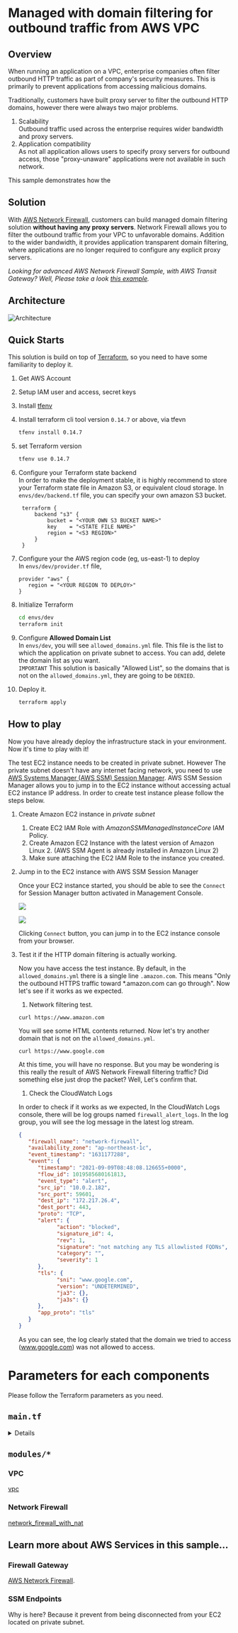 # Managed with domain filtering for outbound traffic from AWS VPC

## Overview
When running an application on a VPC, enterprise companies often filter outbound HTTP traffic as part of company's security measures. This is primarily to prevent applications from accessing malicious domains. 

Traditionally, customers have built proxy server to filter the outbound HTTP domains, however there were always two major problems.

1. Scalability  
   Outbound traffic used across the enterprise requires wider bandwidth and proxy servers.
2. Application compatibility  
   As not all application allows users to specify proxy servers for outbound access, those "proxy-unaware" applications were not available in such network.

This sample demonstrates how the  

## Solution
With [AWS Network Firewall](https://aws.amazon.com/network-firewall/?nc1=h_ls&whats-new-cards.sort-by=item.additionalFields.postDateTime&whats-new-cards.sort-order=desc), customers can build managed domain filtering solution **without having any proxy servers**. Network Firewall allows you to filter the outbound traffic from your VPC to unfavorable domains. Addition to the wider bandwidth, it provides application transparent domain filtering, where applications are no longer required to configure any explicit proxy servers.

*Looking for advanced AWS Network Firewall Sample, with AWS Transit Gateway? Well, Please take a look [this example](https://github.com/aws-samples/aws-network-firewall-terraform).*

## Architecture

![Architecture](./img/arch.svg)

## Quick Starts
This solution is build on top of [Terraform](https://www.terraform.io/), so you need to have some familiarity to deploy it.

1. Get AWS Account
2. Setup IAM user and access, secret keys
3. Install [tfenv](https://github.com/tfutils/tfenv)
4. Install terraform cli tool version `0.14.7` or above, via tfevn
   ```bash
   tfenv install 0.14.7
   ```
5. set Terraform version
   ```bash
   tfenv use 0.14.7
   ```
6. Configure your Terraform state backend  
   In order to make the deployment stable, it is highly recommend to store your Terraform state file in Amazon S3, or equivalent cloud storage. In `envs/dev/backend.tf` file, you can specify your own amazon S3 bucket.
   ```HCL
    terraform {
        backend "s3" {
            bucket = "<YOUR OWN S3 BUCKET NAME>"
            key    = "<STATE FILE NAME>"
            region = "<S3 REGION>"
        }
    }   
   ```
7. Configure your the AWS region code (eg, us-east-1) to deploy  
   In `envs/dev/provider.tf` file, 
   ```HCL
   provider "aws" {
      region = "<YOUR REGION TO DEPLOY>"
   }
   ```   
     
8. Initialize Terraform  
   ```bash
   cd envs/dev
   terraform init
   ```
9.  Configure **Allowed Domain List**  
   In `envs/dev`, you will see `allowed_domains.yml` file. This file is the list to which the application on private subnet to access. You can add, delete the domain list as you want.   
   `IMPORTANT`
   This solution is basically "Allowed List", so the domains that is not on the `allowed_domains.yml`, they are going to be `DENIED`.
10. Deploy it.
    ```bash
    terraform apply
    ```

## How to play
Now you have already deploy the infrastructure stack in your environment. Now it's time to play with it!

The test EC2 instance needs to be created in private subnet. However The private subnet doesn't have any internet facing network, you need to use [AWS Systems Manager (AWS SSM) Session Manager](https://docs.aws.amazon.com/systems-manager/latest/userguide/session-manager.html). AWS SSM Session Manager allows you to jump in to the EC2 instance without accessing actual EC2 instance IP address. In order to create test instance please follow the steps below.  

1. Create Amazon EC2 instance in *private subnet*  
   1. Create EC2 IAM Role with *AmazonSSMManagedInstanceCore* IAM Policy.
   2. Create Amazon EC2 Instance with the latest version of Amazon Linux 2. (AWS SSM Agent is already installed in Amazon Linux 2)
   3. Make sure attaching the EC2 IAM Role to the instance you created. 

2. Jump in to the EC2 instance with AWS SSM Session Manager 
    
   Once your EC2 instance started, you should be able to see the `Connect` for Session Manager button activated in Management Console. 

   ![](image/2021-09-09-17-25-39.png)

   ![](image/2021-09-09-17-26-05.png)

   Clicking `Connect` button, you can jump in to the EC2 instance console from your browser.


3. Test it if the HTTP domain filtering is actually working.  
   
   Now you have access the test instance. By default, in the `allowed_domains.yml` there is a single line `.amazon.com`. This means "Only the outbound HTTPS traffic toward *.amazon.com can go through". Now let's see if it works as we expected. 

   1. Network filtering test.

   ```
   curl https://www.amazon.com
   ```

   You will see some HTML contents returned. Now let's try another domain that is not on the `allowed_domains.yml`. 

   ```
   curl https://www.google.com
   ```

   At this time, you will have no response. But you may be wondering is this really the result of AWS Network Firewall filtering traffic? Did something else just drop the packet? Well, Let's confirm that.

   1. Check the CloudWatch Logs

   In order to check if it works as we expected, In the CloudWatch Logs console, there will be log groups named `firewall_alert_logs`. In the log group, you will see the log message in the latest log stream. 

   ```json
   {
      "firewall_name": "network-firewall",
      "availability_zone": "ap-northeast-1c",
      "event_timestamp": "1631177288",
      "event": {
         "timestamp": "2021-09-09T08:48:08.126655+0000",
         "flow_id": 1019585680161813,
         "event_type": "alert",
         "src_ip": "10.0.2.182",
         "src_port": 59601,
         "dest_ip": "172.217.26.4",
         "dest_port": 443,
         "proto": "TCP",
         "alert": {
               "action": "blocked",
               "signature_id": 4,
               "rev": 1,
               "signature": "not matching any TLS allowlisted FQDNs",
               "category": "",
               "severity": 1
         },
         "tls": {
               "sni": "www.google.com",
               "version": "UNDETERMINED",
               "ja3": {},
               "ja3s": {}
         },
         "app_proto": "tls"
      }
   }
   ```

   As you can see, the log clearly stated that the domain we tried to access (www.google.com) was not allowed to access.  


# Parameters for each components

Please follow the Terraform parameters as you need.

## `main.tf` 

<details>

### Variables

| Variable | Type | Description |
| ------------- | ------------- | ------------- |
| vpc_cidr_block  | `String`  | Automatically create `/24` subnets in the VPC, so please specify larger CIDR range.  |

### Outputs

| Output | Type | Description |
| ------------- | ------------- | ------------- |
| igw  | `String`  | Internet Gateway (IGW) ID. |
| firewall_subnet_1_id  | `String`  | Firewall subnet ID located in first availability zone. |
| firewall_subnet_2_id  | `String`  | Firewall subnet ID located in second availability zone. |
| public_subnet_1_id  | `String`  | Public subnet ID located in first available zone. |
| public_subnet_2_id  | `String`  | Public subnet ID located in second available zone. |
| public_subnet_1_route_table_id  | `String`  | Route table ID for public subnet ID located in first available zone. |
| public_subnet_2_route_table_id  | `String`  | Route table ID for public subnet ID located in second available zone. |

</details>

## `modules/*`

### VPC
[vpc](./modules/vpc)

### Network Firewall
[network_firewall_with_nat](./modules/network_firewall_with_nat)

## Learn more about AWS Services in this sample...

### Firewall Gateway
[AWS Network Firewall](https://aws.amazon.com/jp/blogs/aws/aws-network-firewall-new-managed-firewall-service-in-vpc/).

### SSM Endpoints
Why is here? Because it prevent from being disconnected from your EC2 located on private subnet. 
